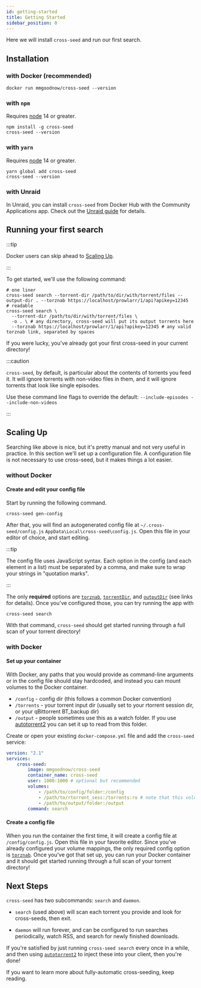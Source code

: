 ```yaml
---
id: getting-started
title: Getting Started
sidebar_position: 0
---
```


Here we will install `cross-seed` and run our first search.

## Installation

### with Docker (recommended)

```
docker run mmgoodnow/cross-seed --version
```

### with `npm`

Requires [node](https://nodejs.org/en/download/) 14 or greater.

```shell
npm install -g cross-seed
cross-seed --version
```

### with `yarn`

Requires [node](https://nodejs.org/en/download/) 14 or greater.

```shell
yarn global add cross-seed
cross-seed --version
```

### with Unraid

In Unraid, you can install `cross-seed` from Docker Hub with the Community
Applications app. Check out the [Unraid guide](../recipes/Unraid) for details.

## Running your first search

:::tip

Docker users can skip ahead to [Scaling Up](#scaling-up).

:::

To get started, we'll use the following command:

```shell
# one liner
cross-seed search --torrent-dir /path/to/dir/with/torrent/files --output-dir . --torznab https://localhost/prowlarr/1/api?apikey=12345
# readable
cross-seed search \
  --torrent-dir /path/to/dir/with/torrent/files \
  -o . \ # any directory, cross-seed will put its output torrents here
  --torznab https://localhost/prowlarr/1/api?apikey=12345 # any valid torznab link, separated by spaces
```

If you were lucky, you've already got your first cross-seed in your current
directory!

:::caution

`cross-seed`, by default, is particular about the contents of torrents you feed
it. It will ignore torrents with non-video files in them, and it will ignore
torrents that look like single episodes.

Use these command line flags to override the default:
`--include-episodes --include-non-videos`

:::

## Scaling Up

Searching like above is nice, but it's pretty manual and not very useful in
practice. In this section we'll set up a configuration file. A configuration
file is not necessary to use cross-seed, but it makes things a lot easier.

### without Docker

#### Create and edit your config file

Start by running the following command.

```shell
cross-seed gen-config
```

After that, you will find an autogenerated config file at
`~/.cross-seed/config.js` `AppData\Local\cross-seed\config.js`. Open this file
in your editor of choice, and start editing.

:::tip

The config file uses JavaScript syntax. Each option in the config (and each
element in a list) must be separated by a comma, and make sure to wrap your
strings in "quotation marks".

:::

The only **required** options are [`torznab`](../reference/options.md#torznab),
[`torrentDir`](../reference/options.md#torrentdir), and
[`outputDir`](../reference/options.md#outputdir) (see links for details). Once
you've configured those, you can try running the app with

```shell
cross-seed search
```

With that command, `cross-seed` should get started running through a full scan
of your torrent directory!

### with Docker

#### Set up your container

With Docker, any paths that you would provide as command-line arguments or in
the config file should stay hardcoded, and instead you can mount volumes to the
Docker container.

-   `/config` - config dir (this follows a common Docker convention)
-   `/torrents` - your torrent input dir (usually set to your rtorrent session
    dir, or your qBittorrent BT_backup dir)
-   `/output` - people sometimes use this as a watch folder. If you use
    [autotorrent2][at2] you can set it up to read from this folder.

Create or open your existing `docker-compose.yml` file and add the `cross-seed`
service:

```yaml
version: "2.1"
services:
    cross-seed:
        image: mmgoodnow/cross-seed
        container_name: cross-seed
        user: 1000:1000 # optional but recommended
        volumes:
            - /path/to/config/folder:/config
            - /path/to/rtorrent_sess:/torrents:ro # note that this volume can and should be mounted read-only
            - /path/to/output/folder:/output
        command: search
```

#### Create a config file

When you run the container the first time, it will create a config file at
`/config/config.js`. Open this file in your favorite editor. Since you've
already configured your volume mappings, the only required config option is
[`torznab`](../reference/options.md#torznab). Once you've got that set up, you
can run your Docker container and it should get started running through a full
scan of your torrent directory!

## Next Steps

`cross-seed` has two subcommands: `search` and `daemon`.

-   `search` (used above) will scan each torrent you provide and look for
    cross-seeds, then exit.

-   `daemon` will run forever, and can be configured to run searches
    periodically, watch RSS, and search for newly finished downloads.

If you're satisfied by just running `cross-seed search` every once in a while,
and then using [`autotorrent2`][at2] to inject these into your client, then
you're done!

If you want to learn more about fully-automatic cross-seeding, keep reading.

[at2]: https://github.com/JohnDoee/autotorrent2
